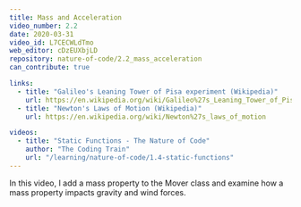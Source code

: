 ```yaml
---
title: Mass and Acceleration
video_number: 2.2
date: 2020-03-31
video_id: L7CECWLdTmo
web_editor: cDzEUXbjLD
repository: nature-of-code/2.2_mass_acceleration
can_contribute: true

links:
  - title: "Galileo's Leaning Tower of Pisa experiment (Wikipedia)"
    url: https://en.wikipedia.org/wiki/Galileo%27s_Leaning_Tower_of_Pisa_experiment
  - title: "Newton's Laws of Motion (Wikipedia)"
    url: https://en.wikipedia.org/wiki/Newton%27s_laws_of_motion

videos:
  - title: "Static Functions - The Nature of Code"
    author: "The Coding Train"
    url: "/learning/nature-of-code/1.4-static-functions"
---
```


In this video, I add a mass property to the Mover class and examine how a mass property impacts gravity and wind forces. 
